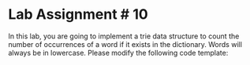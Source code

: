 # Lab Assignment # 10
In this lab, you are going to implement a trie data structure to count the number of occurrences of a word if it exists in the dictionary. Words will always be in lowercase. Please modify the following code template:
